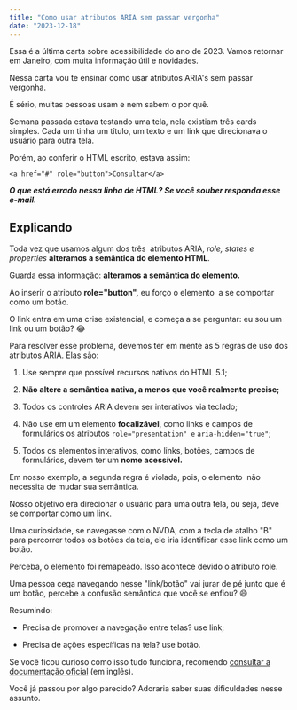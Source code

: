 ```yaml
---
title: "Como usar atributos ARIA sem passar vergonha"
date: "2023-12-18"
---
```


Essa é a última carta sobre acessibilidade do ano de 2023. Vamos retornar em Janeiro, com muita informação útil e novidades.

Nessa carta vou te ensinar como usar atributos ARIA's sem passar vergonha.

É sério, muitas pessoas usam e nem sabem o por quê.

Semana passada estava testando uma tela, nela existiam três cards simples. Cada um tinha um título, um texto e um link que direcionava o usuário para outra tela.

Porém, ao conferir o HTML escrito, estava assim:

```markup
<a href="#" role="button">Consultar</a>
```

**_O que está errado nessa linha de HTML? Se você souber responda esse e-mail._** 

## **Explicando**

Toda vez que usamos algum dos três  atributos ARIA, _role, states e properties_ **alteramos a semântica do elemento HTML**.

Guarda essa informação: **alteramos a semântica do elemento.**

Ao inserir o atributo **role="button",** eu forço o elemento **<a>** a se comportar como um botão.

O link entra em uma crise existencial, e começa a se perguntar: eu sou um link ou um botão? 😂

Para resolver esse problema, devemos ter em mente as 5 regras de uso dos atributos ARIA. Elas são:

1. Use sempre que possível recursos nativos do HTML 5.1;

3. **Não altere a semântica nativa, a menos que você realmente precise;**

5. Todos os controles ARIA devem ser interativos via teclado;

7. Não use em um elemento **focalizável**, como links e campos de formulários os atributos `role="presentation" e` `aria-hidden="true"`;

9. Todos os elementos interativos, como links, botões, campos de formulários, devem ter um **nome acessível.**

Em nosso exemplo, a segunda regra é violada, pois, o elemento **<a>** não necessita de mudar sua semântica.

Nosso objetivo era direcionar o usuário para uma outra tela, ou seja, deve se comportar como um link.

Uma curiosidade, se navegasse com o NVDA, com a tecla de atalho "B" para percorrer todos os botões da tela, ele iria identificar esse link como um botão.

Perceba, o elemento foi remapeado. Isso acontece devido o atributo role.

Uma pessoa cega navegando nesse "link/botão" vai jurar de pé junto que é um botão, percebe a confusão semântica que você se enfiou? 😅

Resumindo:

- Precisa de promover a navegação entre telas? use link;

- Precisa de ações específicas na tela? use botão.

Se você ficou curioso como isso tudo funciona, recomendo [consultar a documentação oficial](https://www.w3.org/TR/wai-aria/#introduction) (em inglês).

Você já passou por algo parecido? Adoraria saber suas dificuldades nesse assunto.
